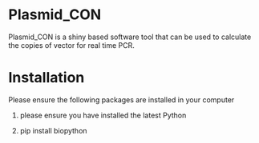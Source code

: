 # Plasmid_CON
Plasmid_CON  is a shiny based software tool that can be used to calculate the copies of vector for real time PCR.

# Installation

Please ensure the following packages are installed in your computer

1. please ensure you have installed the latest Python

2. pip install biopython

